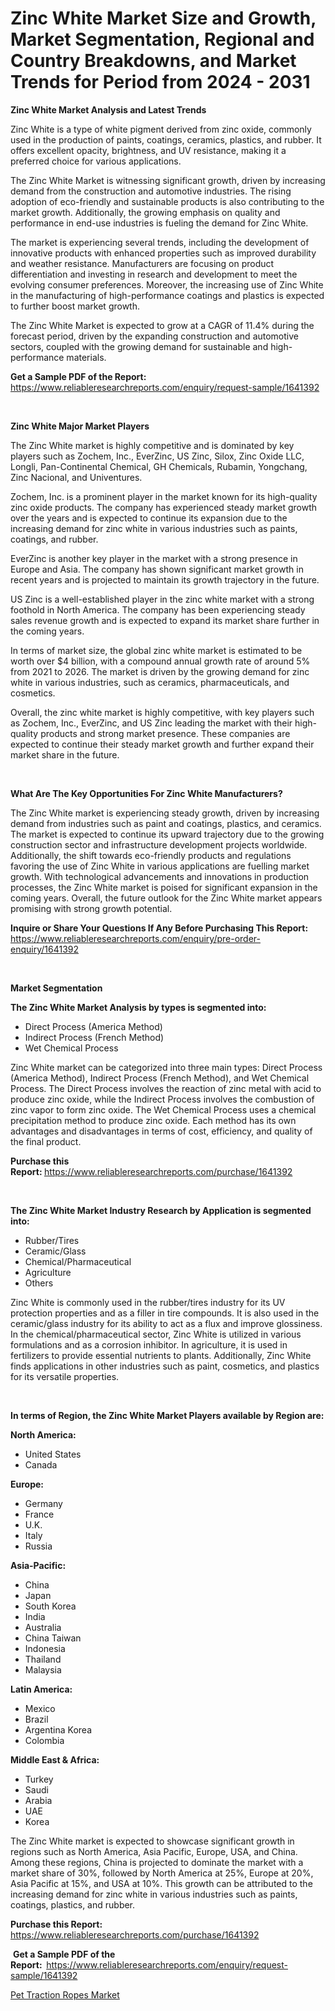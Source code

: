 <p><h1>Zinc White Market Size and Growth, Market Segmentation, Regional and Country Breakdowns, and Market Trends for Period from 2024 -  2031</h1></p><p><strong>Zinc White Market Analysis and Latest Trends</strong></p>
<p><p>Zinc White is a type of white pigment derived from zinc oxide, commonly used in the production of paints, coatings, ceramics, plastics, and rubber. It offers excellent opacity, brightness, and UV resistance, making it a preferred choice for various applications.</p><p>The Zinc White Market is witnessing significant growth, driven by increasing demand from the construction and automotive industries. The rising adoption of eco-friendly and sustainable products is also contributing to the market growth. Additionally, the growing emphasis on quality and performance in end-use industries is fueling the demand for Zinc White.</p><p>The market is experiencing several trends, including the development of innovative products with enhanced properties such as improved durability and weather resistance. Manufacturers are focusing on product differentiation and investing in research and development to meet the evolving consumer preferences. Moreover, the increasing use of Zinc White in the manufacturing of high-performance coatings and plastics is expected to further boost market growth.</p><p>The Zinc White Market is expected to grow at a CAGR of 11.4% during the forecast period, driven by the expanding construction and automotive sectors, coupled with the growing demand for sustainable and high-performance materials.</p></p>
<p><strong>Get a Sample PDF of the Report:&nbsp;</strong> <a href="https://www.reliableresearchreports.com/enquiry/request-sample/1641392">https://www.reliableresearchreports.com/enquiry/request-sample/1641392</a></p>
<p>&nbsp;</p>
<p><strong>Zinc White Major Market Players</strong></p>
<p><p>The Zinc White market is highly competitive and is dominated by key players such as Zochem, Inc., EverZinc, US Zinc, Silox, Zinc Oxide LLC, Longli, Pan-Continental Chemical, GH Chemicals, Rubamin, Yongchang, Zinc Nacional, and Univentures.</p><p>Zochem, Inc. is a prominent player in the market known for its high-quality zinc oxide products. The company has experienced steady market growth over the years and is expected to continue its expansion due to the increasing demand for zinc white in various industries such as paints, coatings, and rubber.</p><p>EverZinc is another key player in the market with a strong presence in Europe and Asia. The company has shown significant market growth in recent years and is projected to maintain its growth trajectory in the future.</p><p>US Zinc is a well-established player in the zinc white market with a strong foothold in North America. The company has been experiencing steady sales revenue growth and is expected to expand its market share further in the coming years.</p><p>In terms of market size, the global zinc white market is estimated to be worth over $4 billion, with a compound annual growth rate of around 5% from 2021 to 2026. The market is driven by the growing demand for zinc white in various industries, such as ceramics, pharmaceuticals, and cosmetics.</p><p>Overall, the zinc white market is highly competitive, with key players such as Zochem, Inc., EverZinc, and US Zinc leading the market with their high-quality products and strong market presence. These companies are expected to continue their steady market growth and further expand their market share in the future.</p></p>
<p>&nbsp;</p>
<p><strong>What Are The Key Opportunities For Zinc White Manufacturers?</strong></p>
<p><p>The Zinc White market is experiencing steady growth, driven by increasing demand from industries such as paint and coatings, plastics, and ceramics. The market is expected to continue its upward trajectory due to the growing construction sector and infrastructure development projects worldwide. Additionally, the shift towards eco-friendly products and regulations favoring the use of Zinc White in various applications are fuelling market growth. With technological advancements and innovations in production processes, the Zinc White market is poised for significant expansion in the coming years. Overall, the future outlook for the Zinc White market appears promising with strong growth potential.</p></p>
<p><strong>Inquire or Share Your Questions If Any Before Purchasing This Report:</strong> <a href="https://www.reliableresearchreports.com/enquiry/pre-order-enquiry/1641392">https://www.reliableresearchreports.com/enquiry/pre-order-enquiry/1641392</a></p>
<p>&nbsp;</p>
<p><strong>Market Segmentation</strong></p>
<p><strong>The Zinc White Market Analysis by types is segmented into:</strong></p>
<p><ul><li>Direct Process (America Method)</li><li>Indirect Process (French Method)</li><li>Wet Chemical Process</li></ul></p>
<p><p>Zinc White market can be categorized into three main types: Direct Process (America Method), Indirect Process (French Method), and Wet Chemical Process. The Direct Process involves the reaction of zinc metal with acid to produce zinc oxide, while the Indirect Process involves the combustion of zinc vapor to form zinc oxide. The Wet Chemical Process uses a chemical precipitation method to produce zinc oxide. Each method has its own advantages and disadvantages in terms of cost, efficiency, and quality of the final product.</p></p>
<p><strong>Purchase this Report:&nbsp;</strong><a href="https://www.reliableresearchreports.com/purchase/1641392">https://www.reliableresearchreports.com/purchase/1641392</a></p>
<p>&nbsp;</p>
<p><strong>The Zinc White Market Industry Research by Application is segmented into:</strong></p>
<p><ul><li>Rubber/Tires</li><li>Ceramic/Glass</li><li>Chemical/Pharmaceutical</li><li>Agriculture</li><li>Others</li></ul></p>
<p><p>Zinc White is commonly used in the rubber/tires industry for its UV protection properties and as a filler in tire compounds. It is also used in the ceramic/glass industry for its ability to act as a flux and improve glossiness. In the chemical/pharmaceutical sector, Zinc White is utilized in various formulations and as a corrosion inhibitor. In agriculture, it is used in fertilizers to provide essential nutrients to plants. Additionally, Zinc White finds applications in other industries such as paint, cosmetics, and plastics for its versatile properties.</p></p>
<p>&nbsp;</p>
<p><strong>In terms of Region, the Zinc White Market Players available by Region are:</strong></p>
<p>
    <p> <strong> North America: </strong>
        <ul>
            <li>United States</li>
            <li>Canada</li>
        </ul>
        </p> 
    <p> <strong> Europe: </strong>
        <ul>
            <li>Germany</li>
            <li>France</li>
            <li>U.K.</li>
            <li>Italy</li>
            <li>Russia</li>
        </ul>
        </p> 
    <p> <strong> Asia-Pacific: </strong>
        <ul>
            <li>China</li>
            <li>Japan</li>
            <li>South Korea</li>
            <li>India</li>
            <li>Australia</li>
            <li>China Taiwan</li>
            <li>Indonesia</li>
            <li>Thailand</li>
            <li>Malaysia</li>
        </ul>
        </p> 
    <p> <strong> Latin America: </strong>
        <ul>
            <li>Mexico</li>
            <li>Brazil</li>
            <li>Argentina Korea</li>
            <li>Colombia</li>
        </ul>
        </p> 
    <p> <strong> Middle East & Africa: </strong>
        <ul>
            <li>Turkey</li>
            <li>Saudi</li>
            <li>Arabia</li>
            <li>UAE</li>
            <li>Korea</li>
        </ul>
    </p>
    </p>
<p><p>The Zinc White market is expected to showcase significant growth in regions such as North America, Asia Pacific, Europe, USA, and China. Among these regions, China is projected to dominate the market with a market share of 30%, followed by North America at 25%, Europe at 20%, Asia Pacific at 15%, and USA at 10%. This growth can be attributed to the increasing demand for zinc white in various industries such as paints, coatings, plastics, and rubber.</p></p>
<p><strong>Purchase this Report: </strong><a href="https://www.reliableresearchreports.com/purchase/1641392">https://www.reliableresearchreports.com/purchase/1641392</a></p>
<p>&nbsp;<strong>Get a Sample PDF of the Report:&nbsp;&nbsp;</strong><a href="https://www.reliableresearchreports.com/enquiry/request-sample/1641392">https://www.reliableresearchreports.com/enquiry/request-sample/1641392</a></p>
<p><strong></strong></p>
<p><p><a href="https://sulfuric-clavicle-d39.notion.site/Pet-Traction-Ropes-Market-Size-Share-Trends-Analysis-Report-By-Material-By-Type-By-End-user-By-93b2a02f8c664fb9b28053a9ba10f8d7">Pet Traction Ropes Market</a></p></p>